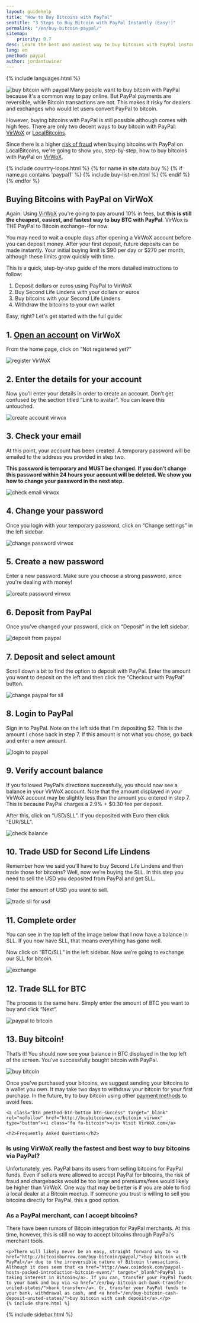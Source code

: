 ```yaml
---
layout: guidehelp
title: "How to Buy Bitcoins with PayPal"
seotitle: "3 Steps to Buy Bitcoin with PayPal Instantly (Easy!)"
permalink: "/en/buy-bitcoin-paypal/"
sitemap:
    priority: 0.7
desc: Learn the best and easiest way to buy bitcoins with PayPal instantly. See our 3 simple step guide all in one place.   
lang: en
pmethod: paypal
author: jordantuwiner
---
```

<div class="col-sm-12">

{% include languages.html %}

<p><img class="img-responsive halfimg-right" alt="buy bitcoin with paypal" src="/img/icons/sepa.png"> Many people want to buy bitcoin with PayPal because it's a common way to pay online. But PayPal payments are reversible, while Bitcoin transactions are not. This makes it risky for dealers and exchanges who would let users convert PayPal to bitcoin.</p>

<p>However, buying bitcoins with PayPal is still possible although comes with high fees. There are only two decent ways to buy bitcoin with PayPal: <a href="/exchanges/virwox/">VirWoX</a> or <a href="/exchanges/localbitcoins/">LocalBitcoins</a>. </p>
<p>Since there is a higher <a href="https://www.paypal.com/sg/webapps/mpp/chargebacks" target="_blank">risk of fraud</a> when buying bitcoins with PayPal on LocalBitcoins, we're going to show you, step-by-step, how to buy bitcoins with PayPal on <a href="http://buybitcoinww.co/bitcoin_virwox" rel="nofollow" target="_blank">VirWoX</a>.</p>
</div>

<div class="col-sm-12">
	{% include country-loops.html %}
	{% for name in site.data.buy %}
	{% if name.po contains 'paypal1' %}
	{% include buy-list-en.html %}
	{% endif %}
	{% endfor %}
</div>

<div class="col-sm-12 small-large-break">
</div>


<div class="content-with-sidebar col-md-9">
<h2 id="pp-guide" class="pp-header">Buying Bitcoins with PayPal on VirWoX</h2>
	<p>Again: Using <a href="http://buybitcoinww.co/bitcoin_virwox" rel="nofollow" target="_blank">VirWoX</a> you're going to pay around 10% in fees, but <b>this is still the cheapest, easiest, and fastest way to buy BTC with PayPal</b>. VirWox is THE PayPal to Bitcoin exchange--for now.</p><p> You may need to wait a couple days after opening a VirWoX account before you can deposit money. After your first deposit, future deposits can be made instantly. Your initial buying limit is $90 per day or $270 per month, although these limits grow quickly with time. </p> <p>This is a quick, step-by-step guide of the more detailed instructions to follow: <ol><li>Deposit dollars or euros using PayPal to VirWoX</li><li>Buy Second Life Lindens with your dollars or euros</li><li>Buy bitcoins with your Second Life Lindens</li><li>Withdraw the bitcoins to your own wallet</li></ol></p> <p>Easy, right? Let's get started with the full guide:</p><h2>1. <a href="http://buybitcoinww.co/bitcoin_virwox" rel="nofollow" target="_blank">Open an account</a> on VirWoX</h2> <p>From the home page, click on “Not registered yet?”</p> <p><img src="/img/paypaltobtc/1.png" alt="register VirWoX" class="img-responsive kb-helper" /></p> <h2 id="enter-the-details-for-your-account">2. Enter the details for your account</h2> <p>Now you’ll enter your details in order to create an account. Don’t get confused by the section titled “Link to avatar”. You can leave this untouched. </p> <p><img src="/img/paypaltobtc/2.png" alt="create account virwox" class="img-responsive kb-helper" /></p> <h2 id="check-your-email">3. Check your email</h2> <p>At this point, your account has been created. A temporary password will be emailed to the address you provided in step two. </p> <p><strong>This password is temporary and MUST be changed. If you don’t change this password within 24 hours your account will be deleted. We show you how to change your password in the next step.</strong></p> <p><img src="/img/paypaltobtc/3.png" alt="check email virwox" class="img-responsive kb-helper" /></p> <h2 id="change-your-password">4. Change your password</h2> <p>Once you login with your temporary password, click on “Change settings” in the left sidebar. </p> <p><img src="/img/paypaltobtc/4.png" alt="change password virwox" class="img-responsive kb-helper" /></p> <h2 id="create-a-new-password">5. Create a new password</h2> <p>Enter a new password. Make sure you choose a strong password, since you're dealing with money! </p> <p><img src="/img/paypaltobtc/5.png" alt="create password virwox" class="img-responsive kb-helper" /></p> <h2 id="deposit-from-paypal">6. Deposit from PayPal</h2> <p>Once you’ve changed your password, click on “Deposit” in the left sidebar. </p> <p><img src="/img/paypaltobtc/6.png" alt="deposit from paypal" class="img-responsive kb-helper" /></p> <h2 id="deposit-and-select-amount">7. Deposit and select amount</h2> <p>Scroll down a bit to find the option to deposit with PayPal. Enter the amount you want to deposit on the left and then click the “Checkout with PayPal” button. </p> <p><img src="/img/paypaltobtc/7.png" alt="change paypal for sll" class="img-responsive kb-helper" /></p> <h2 id="login-to-paypal">8. Login to PayPal</h2> <p>Sign in to PayPal. Note on the left side that I'm depositing $2. This is the amount I chose back in step 7. If this amount is not what you chose, go back and enter a new amount. </p> <p><img src="/img/paypaltobtc/8.png" alt="login to paypal" class="img-responsive kb-helper" /></p> <h2 id="verify-acccount-balance">9. Verify account balance</h2> <p>If you followed PayPal’s directions successfully, you should now see a balance in your VirWoX account. Note that the amount displayed in your VirWoX account may be slightly less than the amount you entered in step 7. This is because PayPal charges a 2.9% + $0.30 fee per deposit. </p> <p>After this, click on “USD/SLL”. If you deposited with Euro then click “EUR/SLL”. </p> <p><img src="/img/paypaltobtc/9.png" alt="check balance" class="img-responsive kb-helper" /></p> <h2 id="trade-usd-for-second-life-lindens">10. Trade USD for Second Life Lindens</h2> <p>Remember how we said you’ll have to buy Second Life Lindens and then trade those for bitcoins? Well, now we’re buying the SLL. In this step you need to sell the USD you deposited from PayPal and get SLL. </p> <p>Enter the amount of USD you want to sell. </p> <p><img src="/img/paypaltobtc/10.png" alt="trade sll for usd" class="img-responsive kb-helper" /></p> <h2 id="complete-order">11. Complete order</h2> <p>You can see in the top left of the image below that I now have a balance in SLL. If you now have SLL, that means everything has gone well. </p> <p>Now click on “BTC/SLL” in the left sidebar. Now we’re going to exchange our SLL for bitcoin. </p> <p><img src="/img/paypaltobtc/11.png" alt="exchange" class="img-responsive kb-helper" /></p> <h2 id="trade-sll-for-btc">12. Trade SLL for BTC</h2> <p>The process is the same here. Simply enter the amount of BTC you want to buy and click “Next”. </p> <p><img src="/img/paypaltobtc/12.png" alt="paypal to bitcoin" class="img-responsive kb-helper" /></p> <h2 id="buy-bitcoin">13. Buy bitcoin!</h2> <p>That’s it! You should now see your balance in BTC displayed in the top left of the screen. You’ve successfully bought bitcoin with PayPal. </p> <p><img src="/img/paypaltobtc/13.png" alt="buy bitcoin" class="img-responsive kb-helper" /></p> 
	
<p>Once you’ve purchased your bitcoins, we suggest sending your bitcoins to a wallet you own. It may take two days to withdraw your bitcoin for your first purchase. In the future, try to buy bitcoin using other <a href="/en/payment-methods/">payment methods</a> to avoid fees. </p> 
	
	<a class="btn pmethod-btn-bottom btn-success" target="_blank" rel="nofollow" href="http://buybitcoinww.co/bitcoin_virwox" type="button"><i class="fa fa-bitcoin"></i> Visit VirWoX.com</a>
	
	<h2>Frequently Asked Questions</h2>
<h3>Is using VirWoX really the fastest and best way to buy bitcoins via PayPal?</h3>
<p>Unfortunately, yes. PayPal bans its users from selling bitcoins for PayPal funds. Even if sellers were allowed to accept PayPal for bitcoins, the risk of fraud and chargebacks would be too large and premiums/fees would likely be higher than VirWoX. One way that may be better is if you are able to find a local dealer at a Bitcoin meetup. If someone you trust is willing to sell you bitcoins directly for PayPal, this a good option.</p>

<h3>As a PayPal merchant, can I accept bitcoins?</h3>
<p>There have been rumors of Bitcoin integration for PayPal merchants. At this time, however, this is still no way to accept bitcoins through PayPal's merchant tools.</p>
	
	<p>There will likely never be an easy, straight forward way to <a href="http://bitcoinburrow.com/buy-bitcoin/paypal/">buy bitcoin with PayPal</a> due to the irreversible nature of Bitcoin transactions. Although it does seem that <a href="http://www.coindesk.com/paypal-hosts-packed-introduction-bitcoin-event/" target="_blank">PayPal is taking interest in Bitcoin</a>. If you can, transfer your PayPal funds to your bank and buy via <a href="/en/buy-bitcoin-ach-bank-transfer-united-states/">bank transfer</a>. Or, transfer your PayPal funds to your bank, withdrawal as cash, and <a href="/en/buy-bitcoin-cash-deposit-united-states/">buy bitcoin with cash deposit</a>.</p>
	{% include share.html %}
</div>
<div class="sidebar-add col-md-3">
	{% include sidebar.html %}
</div>